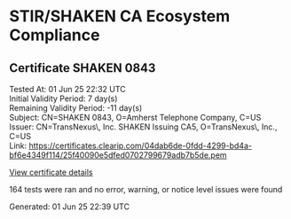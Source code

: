 # STIR/SHAKEN CA Ecosystem Compliance

## Certificate SHAKEN 0843

Tested At: 01 Jun 25 22:32 UTC\
Initial Validity Period: 7 day(s)\
Remaining Validity Period: -11 day(s)\
Subject: CN=SHAKEN 0843, O=Amherst Telephone Company, C=US\
Issuer: CN=TransNexus\\, Inc. SHAKEN Issuing CA5, O=TransNexus\\, Inc., C=US\
Link: https://certificates.clearip.com/04dab6de-0fdd-4299-bd4a-bf6e4349f114/25f40090e5dfed0702799679adb7b5de.pem

[View certificate details](https://x509.io/?cert=MIIC2TCCAn%2BgAwIBAgIQcc9KTuimBad6ezF299UggDAKBggqhkjOPQQDAjBWMQswCQYDVQQGEwJVUzEZMBcGA1UEChMQVHJhbnNOZXh1cywgSW5jLjEsMCoGA1UEAxMjVHJhbnNOZXh1cywgSW5jLiBTSEFLRU4gSXNzdWluZyBDQTUwHhcNMjUwNTE0MjExMzI3WhcNMjUwNTIxMjExMzI2WjBHMQswCQYDVQQGEwJVUzEiMCAGA1UEChMZQW1oZXJzdCBUZWxlcGhvbmUgQ29tcGFueTEUMBIGA1UEAxMLU0hBS0VOIDA4NDMwWTATBgcqhkjOPQIBBggqhkjOPQMBBwNCAATB5QYt7l6gSaXaS58AMvPe9KWvr42TZynTOPsTlGU4X1JCnuM8wH2A2RibzaP81ETsARCIRF1DmDk%2BkMETaXYso4IBPDCCATgwDAYDVR0TAQH%2FBAIwADAOBgNVHQ8BAf8EBAMCB4AwHQYDVR0OBBYEFAoYiuZ7mzvHBACj5M1DFmmsLnrnMB8GA1UdIwQYMBaAFNoAs4f4gj%2B%2FuiKiZGO19i%2FMjnXKMBcGA1UdIAQQMA4wDAYKYIZIAYb%2FCQEBBDCBpgYDVR0fBIGeMIGbMIGYoDqgOIY2aHR0cHM6Ly9hdXRoZW50aWNhdGUtYXBpLmljb25lY3Rpdi5jb20vZG93bmxvYWQvdjEvY3JsolqkWDBWMRQwEgYDVQQHDAtCcmlkZ2V3YXRlcjELMAkGA1UECAwCTkoxEzARBgNVBAMMClNUSS1QQSBDUkwxCzAJBgNVBAYTAlVTMQ8wDQYDVQQKDAZTVEktUEEwFgYIKwYBBQUHARoECjAIoAYWBDA4NDMwCgYIKoZIzj0EAwIDSAAwRQIhAN%2BX5FBKqjCwV%2Bw5keklnvmf6%2BvmQ%2FKUTliIvUSMPhJ5AiAQK0Eear96rEOEgJUHdq69agxdgZRPyyPCnb4sqZ1Diw%3D%3D)

164 tests were ran and no error, warning, or notice level issues were found


Generated: 01 Jun 25 22:39 UTC